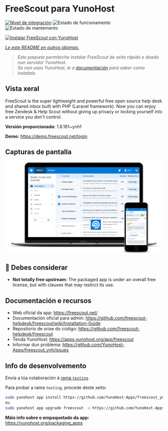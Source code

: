 <!--
NOTA: Este README foi creado automáticamente por <https://github.com/YunoHost/apps/tree/master/tools/readme_generator>
NON debe editarse manualmente.
-->

# FreeScout para YunoHost

[![Nivel de integración](https://apps.yunohost.org/badge/integration/freescout)](https://ci-apps.yunohost.org/ci/apps/freescout/)
![Estado de funcionamento](https://apps.yunohost.org/badge/state/freescout)
![Estado de mantemento](https://apps.yunohost.org/badge/maintained/freescout)

[![Instalar FreeScout con YunoHost](https://install-app.yunohost.org/install-with-yunohost.svg)](https://install-app.yunohost.org/?app=freescout)

*[Le este README en outros idiomas.](./ALL_README.md)*

> *Este paquete permíteche instalar FreeScout de xeito rápido e doado nun servidor YunoHost.*  
> *Se non usas YunoHost, le a [documentación](https://yunohost.org/install) para saber como instalalo.*

## Vista xeral

FreeScout is the super lightweight and powerful free open source help desk and shared inbox built with PHP (Laravel framework). Now you can enjoy free Zendesk & Help Scout without giving up privacy or locking yourself into a service you don't control.

**Versión proporcionada:** 1.8.161~ynh1

**Demo:** <https://demo.freescout.net/login>

## Capturas de pantalla

![Captura de pantalla de FreeScout](./doc/screenshots/screenshot.png)

## :red_circle: Debes considerar

- **Not totally free upstream**: The packaged app is under an overall free license, but with clauses that may restrict its use.

## Documentación e recursos

- Web oficial da app: <https://freescout.net/>
- Documentación oficial para admin: <https://github.com/freescout-helpdesk/freescout/wiki/Installation-Guide>
- Repositorio de orixe do código: <https://github.com/freescout-helpdesk/freescout>
- Tenda YunoHost: <https://apps.yunohost.org/app/freescout>
- Informar dun problema: <https://github.com/YunoHost-Apps/freescout_ynh/issues>

## Info de desenvolvemento

Envía a túa colaboración á [rama `testing`](https://github.com/YunoHost-Apps/freescout_ynh/tree/testing).

Para probar a rama `testing`, procede deste xeito:

```bash
sudo yunohost app install https://github.com/YunoHost-Apps/freescout_ynh/tree/testing --debug
ou
sudo yunohost app upgrade freescout -u https://github.com/YunoHost-Apps/freescout_ynh/tree/testing --debug
```

**Máis info sobre o empaquetado da app:** <https://yunohost.org/packaging_apps>
